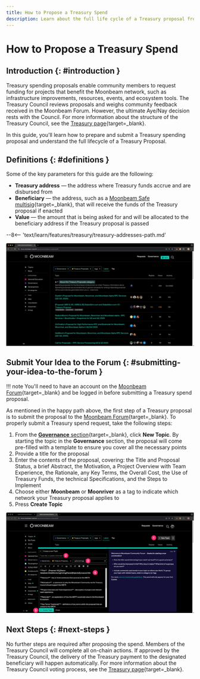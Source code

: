 ```yaml
---
title: How to Propose a Treasury Spend
description: Learn about the full life cycle of a Treasury proposal from the initial proposal on Moonbeam's Community Forum to Council approval of the on-chain spend.
---
```


# How to Propose a Treasury Spend

## Introduction {: #introduction }

Treasury spending proposals enable community members to request funding for projects that benefit the Moonbeam network, such as infrastructure improvements, resources, events, and ecosystem tools. The Treasury Council reviews proposals and weighs community feedback received in the Moonbeam Forum. However, the ultimate Aye/Nay decision rests with the Council. For more information about the structure of the Treasury Council, see the [Treasury page](/learn/features/treasury/){target=\_blank}.

In this guide, you'll learn how to prepare and submit a Treasury spending proposal and understand the full lifecycle of a Treasury Proposal. 

## Definitions {: #definitions }

Some of the key parameters for this guide are the following:

 - **Treasury address** — the address where Treasury funds accrue and are disbursed from
 - **Beneficiary** — the address, such as a [Moonbeam Safe multisig](/tokens/manage/multisig-safe/){target=\_blank}, that will receive the funds of the Treasury proposal if enacted
 - **Value** — the amount that is being asked for and will be allocated to the beneficiary address if the Treasury proposal is passed

--8<-- 'text/learn/features/treasury/treasury-addresses-path.md'

![Moonbeam Forum Home](/images/tokens/governance/treasury-proposals/treasury-proposal-1.webp)

## Submit Your Idea to the Forum {: #submitting-your-idea-to-the-forum }

!!! note
    You'll need to have an account on the [Moonbeam Forum](https://forum.moonbeam.network/){target=\_blank} and be logged in before submitting a Treasury spend proposal.

As mentioned in the happy path above, the first step of a Treasury proposal is to submit the proposal to the [Moonbeam Forum](https://forum.moonbeam.network/c/governance/Treasury-proposals/8){target=\_blank}. To properly submit a Treasury spend request, take the following steps:

1. From the [**Governance** section](https://forum.moonbeam.network/c/governance/Treasury-proposals/8){target=\_blank}, click **New Topic**. By starting the topic in the **Governance** section, the proposal will come pre-filled with a template to ensure you cover all the necessary points 
2. Provide a title for the proposal
3. Enter the contents of the proposal, covering: the Title and Proposal Status, a brief Abstract, the Motivation, a Project Overview with Team Experience, the Rationale, any Key Terms, the Overall Cost, the Use of Treasury Funds, the technical Specifications, and the Steps to Implement
4. Choose either **Moonbeam** or **Moonriver** as a tag to indicate which network your Treasury proposal applies to
5. Press **Create Topic**

![Submit a Treasury spend proposal](/images/tokens/governance/treasury-proposals/treasury-proposal-2.webp)

## Next Steps {: #next-steps }

No further steps are required after proposing the spend. Members of the Treasury Council will complete all on-chain actions. If approved by the Treasury Council, the delivery of the Treasury payment to the designated beneficiary will happen automatically. For more information about the Treasury Council voting process, see the [Treasury page](/learn/features/treasury/#Treasury-council-voting-process){target=\_blank}.